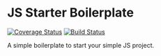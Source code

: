 # JS Starter Boilerplate

[![Coverage Status](https://coveralls.io/repos/github/gustavocardoso/accuweather-wrapper/badge.svg?branch=master)](https://coveralls.io/github/gustavocardoso/accuweather-wrapper?branch=master) [![Build Status](https://travis-ci.com/gustavocardoso/accuweather-wrapper.svg?branch=master)](https://travis-ci.com/gustavocardoso/accuweather-wrapper)

A simple boilerplate to start your simple JS project.

